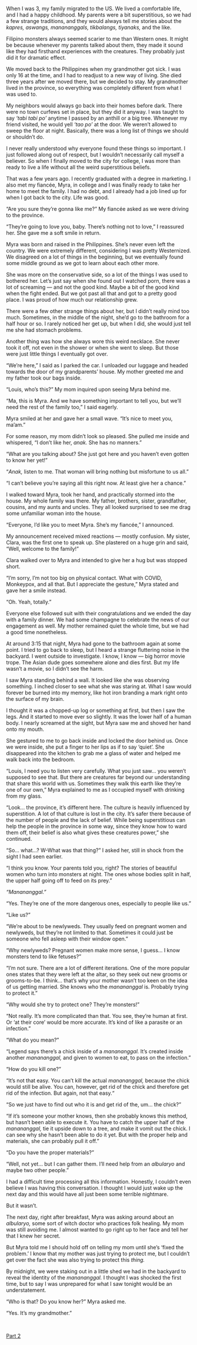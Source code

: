When I was 3, my family migrated to the US. We lived a comfortable life, and I had a happy childhood. My parents were a bit superstitious, so we had a few strange traditions, and they would always tell me stories about the *kapres, aswangs, manananggals, tikbalangs, tiyanaks,* and the like.

Filipino monsters always seemed scarier to me than Western ones. It might be because whenever my parents talked about them, they made it sound like they had firsthand experiences with the creatures. They probably just did it for dramatic effect.

We moved back to the Philippines when my grandmother got sick. I was only 16 at the time, and I had to readjust to a new way of living. She died three years after we moved there, but we decided to stay. My grandmother lived in the province, so everything was completely different from what I was used to.

My neighbors would always go back into their homes before dark. There were no town curfews set in place, but they did it anyway. I was taught to say *‘tabi tabi po’* anytime I passed by an anthill or a big tree. Whenever my friend visited, he would yell *‘tao po’* at the door. We weren’t allowed to sweep the floor at night. Basically, there was a long list of things we should or shouldn’t do.

I never really understood why everyone found these things so important. I just followed along out of respect, but I wouldn’t necessarily call myself a believer. So when I finally moved to the city for college, I was more than ready to live a life without all the weird superstitious beliefs.

That was a few years ago. I recently graduated with a degree in marketing. I also met my fiancée, Myra, in college and I was finally ready to take her home to meet the family. I had no debt, and I already had a job lined up for when I got back to the city. Life was good.

“Are you sure they’re gonna like me?” My fiancée asked as we were driving to the province.

“They’re going to love you, baby. There’s nothing not to love,” I reassured her. She gave me a soft smile in return.

Myra was born and raised in the Philippines. She’s never even left the country. We were extremely different, considering I was pretty Westernized. We disagreed on a lot of things in the beginning, but we eventually found some middle ground as we got to learn about each other more.

She was more on the conservative side, so a lot of the things I was used to bothered her. Let’s just say when she found out I watched porn, there was a lot of screaming — and not the good kind. Maybe a bit of the good kind when the fight ended. But we got past all that and got to a pretty good place. I was proud of how much our relationship grew.

There were a few other strange things about her, but I didn’t really mind too much. Sometimes, in the middle of the night, she’d go to the bathroom for a half hour or so. I rarely noticed her get up, but when I did, she would just tell me she had stomach problems.

Another thing was how she always wore this weird necklace. She never took it off, not even in the shower or when she went to sleep. But those were just little things I eventually got over.

“We’re here,” I said as I parked the car.  I unloaded our luggage and headed towards the door of my grandparents’ house. My mother greeted me and my father took our bags inside.

“Louis, who’s this?” My mom inquired upon seeing Myra behind me.

“Ma, this is Myra. And we have something important to tell you, but we’ll need the rest of the family too,” I said eagerly.

Myra smiled at her and gave her a small wave. “It’s nice to meet you, ma’am.”

For some reason, my mom didn’t look so pleased. She pulled me inside and whispered, “I don’t like her, *anak.* She has no manners.”

“What are you talking about? She just got here and you haven’t even gotten to know her yet!”

“*Anak,* listen to me. That woman will bring nothing but misfortune to us all.”

“I can’t believe you’re saying all this right now. At least give her a chance.”

I walked toward Myra, took her hand, and practically stormed into the house. My whole family was there. My father, brothers, sister, grandfather, cousins, and my aunts and uncles. They all looked surprised to see me drag some unfamiliar woman into the house.

“Everyone, I’d like you to meet Myra. She’s my fiancée,” I announced.

My announcement received mixed reactions — mostly confusion. My sister, Clara, was the first one to speak up. She plastered on a huge grin and said, “Well, welcome to the family!”

Clara walked over to Myra and intended to give her a hug but was stopped short.

“I’m sorry, I’m not too big on physical contact. What with COVID, Monkeypox, and all that. But I appreciate the gesture,” Myra stated and gave her a smile instead.

“Oh. Yeah, totally.”

Everyone else followed suit with their congratulations and we ended the day with a family dinner. We had some champagne to celebrate the news of our engagement as well. My mother remained quiet the whole time, but we had a good time nonetheless.

At around 3:15 that night, Myra had gone to the bathroom again at some point. I tried to go back to sleep, but I heard a strange fluttering noise in the backyard. I went outside to investigate. I know, I know — big horror movie trope. The Asian dude goes somewhere alone and dies first. But my life wasn’t a movie, so I didn’t see the harm.

I saw Myra standing behind a wall. It looked like she was observing something. I inched closer to see what she was staring at. What I saw would forever be burned into my memory, like hot iron branding a mark right onto the surface of my brain.

I thought it was a chopped-up log or something at first, but then I saw the legs. And it started to move ever so slightly. It was the lower half of a human body. I nearly screamed at the sight, but Myra saw me and shoved her hand onto my mouth.

She gestured to me to go back inside and locked the door behind us. Once we were inside, she put a finger to her lips as if to say ‘quiet’. She disappeared into the kitchen to grab me a glass of water and helped me walk back into the bedroom.

“Louis, I need you to listen very carefully. What you just saw… you weren’t supposed to see that. But there are creatures far beyond our understanding that share this world with us. Sometimes they walk this earth like they’re one of our own,” Myra explained to me as I occupied myself with drinking from my glass.

“Look… the province, it’s different here. The culture is heavily influenced by superstition. A lot of that culture is lost in the city. It’s safer there because of the number of people and the lack of belief. While being superstitious can help the people in the province in some way, since they know how to ward them off, their belief is also what gives these creatures power,” she continued.

“So… what…? W-What was that thing?” I asked her, still in shock from the sight I had seen earlier.

“I think you know. Your parents told you, right? The stories of beautiful women who turn into monsters at night. The ones whose bodies split in half, the upper half going off to feed on its prey.”

*“Manananggal.”*

“Yes. They’re one of the more dangerous ones, especially to people like us.”

“Like us?”

“We’re about to be newlyweds. They usually feed on pregnant women and newlyweds, but they’re not limited to that. Sometimes it could just be someone who fell asleep with their window open.”

“Why newlyweds? Pregnant women make more sense, I guess… I know monsters tend to like fetuses?”

“I’m not sure. There are a lot of different iterations. One of the more popular ones states that they were left at the altar, so they seek out new grooms or grooms-to-be. I think… that’s why your mother wasn’t too keen on the idea of us getting married. She knows who the *manananggal* is. Probably trying to protect it.”

“Why would she try to protect one? They’re monsters!”

“Not really. It’s more complicated than that. You see, they’re human at first. Or ‘at their core’ would be more accurate. It’s kind of like a parasite or an infection.”

“What do you mean?”

“Legend says there’s a chick inside of a *manananggal.* It’s created inside another *manananggal,* and given to women to eat, to pass on the infection.”

“How do you kill one?”

“It’s not that easy. You can’t kill the actual *manananggal,* because the chick would still be alive. You can, however, get rid of the chick and therefore get rid of the infection. But again, not that easy.“

“So we just have to find out who it is and get rid of the, um… the chick?”

“If it’s someone your mother knows, then she probably knows this method, but hasn’t been able to execute it. You have to catch the upper half of the *manananggal,* tie it upside down to a tree, and make it vomit out the chick. I can see why she hasn’t been able to do it yet. But with the proper help and materials, she can probably pull it off.”

“Do you have the proper materials?”

“Well, not yet… but I can gather them. I’ll need help from an *albularyo* and maybe two other people.”

I had a difficult time processing all this information. Honestly, I couldn’t even believe I was having this conversation. I thought I would just wake up the next day and this would have all just been some terrible nightmare.

But it wasn’t.

The next day, right after breakfast, Myra was asking around about an *albularyo,* some sort of witch doctor who practices folk healing. My mom was still avoiding me. I almost wanted to go right up to her face and tell her that I knew her secret.

But Myra told me I should hold off on telling my mom until she’s ‘fixed the problem.’ I know that my mother was just trying to protect me, but I couldn’t get over the fact she was also trying to protect this *thing.*

By midnight, we were staking out in a little shed we had in the backyard to reveal the identity of the *manananggal.* I thought I was shocked the first time, but to say I was unprepared for what I saw tonight would be an understatement.

“Who is that? Do you know her?” Myra asked me.

“Yes. It’s my grandmother.”

&#x200B;

[Part 2](https://www.reddit.com/r/nosleep/comments/wt2fwt/im_filipino_and_our_culture_is_heavily_influenced/)
